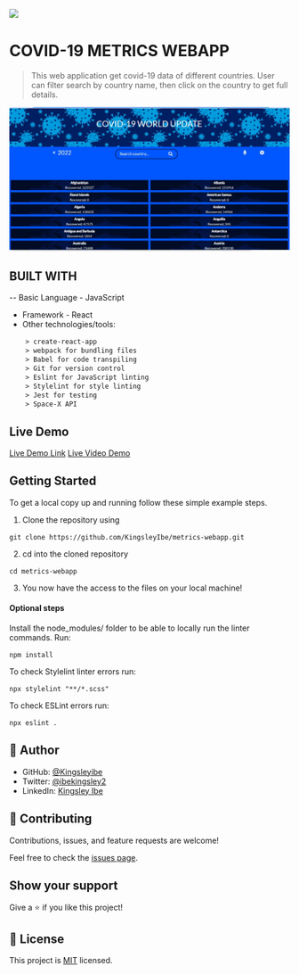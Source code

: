 ![](https://img.shields.io/badge/Microverse-blueviolet)

# COVID-19 METRICS WEBAPP

>This web application get covid-19 data of different countries. User can filter search by country name, then click on the country to get full details.

![Screenshot](/src/images/screenShot.jpeg)

## BUILT WITH

-- Basic Language - JavaScript 
- Framework - React
- Other technologies/tools: 

``` create-react-app
    > create-react-app
    > webpack for bundling files
    > Babel for code transpiling
    > Git for version control
    > Eslint for JavaScript linting
    > Stylelint for style linting
    > Jest for testing
    > Space-X API
 ```

## Live Demo

[Live Demo Link](https://kingsleyibe.github.io/metrics-webapp/)
[Live Video Demo](https://www.loom.com/share/2fa09b1b58c7473f9faa4594fc6edcb6)

## Getting Started

To get a local copy up and running follow these simple example steps.

1. Clone the repository using

```
git clone https://github.com/KingsleyIbe/metrics-webapp.git
```

2. cd into the cloned repository

```
cd metrics-webapp
```

3. You now have the access to the files on your local machine!

#### Optional steps

Install the node_modules/ folder to be able to locally run the linter commands. Run:

```
npm install
```


To check Stylelint linter errors run:

```
npx stylelint "**/*.scss"
```

To check ESLint errors run:

```
npx eslint .
```

## 👤 **Author**

- GitHub: [@Kingsleyibe](https://github.com/kingsleyibe)
- Twitter: [@ibekingsley2](https://twitter.com/ibekingsley2)
- LinkedIn: [Kingsley Ibe](https://www.linkedin.com/in/kingsley-ibe-5669a5134/)

## 🤝 Contributing

Contributions, issues, and feature requests are welcome!

Feel free to check the [issues page](https://github.com/KingsleyIbe/metrics-webapp/issues).

## Show your support

Give a ⭐️ if you like this project!

## 📝 License

This project is [MIT](./MIT.md) licensed.
